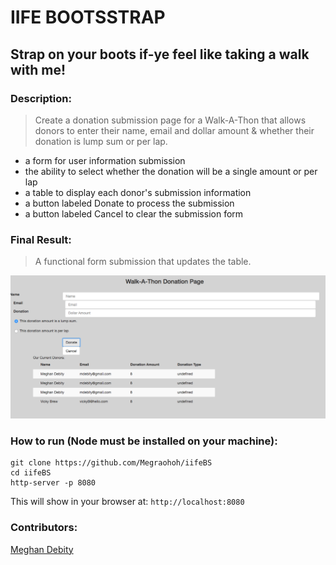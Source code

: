 # IIFE BOOTSSTRAP

## Strap on your boots if-ye feel like taking a walk with me!


### Description:
> Create a donation submission page for a Walk-A-Thon that allows donors to enter their name, email and dollar amount & whether their donation is lump sum or per lap.

+ a form for user information submission
+ the ability to select whether the donation will be a single amount or per lap
+ a table to display each donor's submission information
+ a button labeled Donate to process the submission
+ a button labeled Cancel to clear the submission form

### Final Result:
> A functional form submission that updates the table. 

![Form Page Screenshot](https://raw.githubusercontent.com/Megraohoh/iifeBS/iifebs/screenshot/Screen%20Shot%202017-04-03%20at%209.06.06%20PM.png)


### How to run (Node must be installed on your machine):
```
git clone https://github.com/Megraohoh/iifeBS
cd iifeBS
http-server -p 8080
```

This will show in your browser at:
`http://localhost:8080`

### Contributors:
[Meghan Debity](https://github.com/Megraohoh)